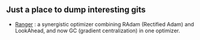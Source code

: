 ## Just a place to dump interesting gits

* [Ranger](https://github.com/lessw2020/Ranger-Deep-Learning-Optimizer) : a synergistic optimizer combining RAdam (Rectified Adam) and LookAhead, and now GC (gradient centralization) in one optimizer.

